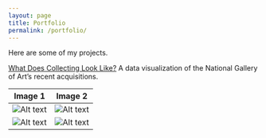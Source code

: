 ```yaml
---
layout: page
title: Portfolio
permalink: /portfolio/
---
```


Here are some of my projects. 

[What Does Collecting Look Like?](https://bzweig633.github.io/vikus-nga/) A data visualization of the National Gallery of Art’s recent acquisitions.

| Image 1 | Image 2 |
|---------|---------|
| ![Alt text](/imgs/image1.jpg) | ![Alt text](/img/image2.jpg) |
| ![Alt text](image3.jpg) | ![Alt text](image4.jpg) |


